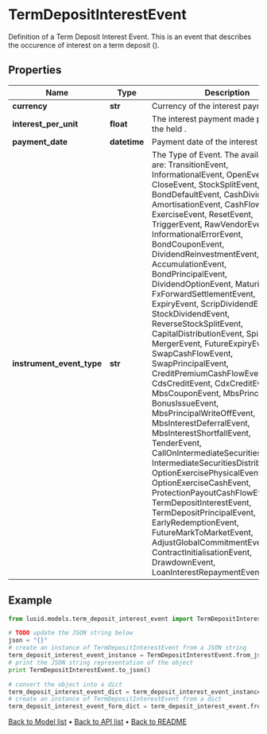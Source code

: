 # TermDepositInterestEvent

Definition of a Term Deposit Interest Event.  This is an event that describes the occurence of interest on a term deposit ().

## Properties
Name | Type | Description | Notes
------------ | ------------- | ------------- | -------------
**currency** | **str** | Currency of the interest payment. | 
**interest_per_unit** | **float** | The interest payment made per unit of the held . | [optional] 
**payment_date** | **datetime** | Payment date of the interest payment. | 
**instrument_event_type** | **str** | The Type of Event. The available values are: TransitionEvent, InformationalEvent, OpenEvent, CloseEvent, StockSplitEvent, BondDefaultEvent, CashDividendEvent, AmortisationEvent, CashFlowEvent, ExerciseEvent, ResetEvent, TriggerEvent, RawVendorEvent, InformationalErrorEvent, BondCouponEvent, DividendReinvestmentEvent, AccumulationEvent, BondPrincipalEvent, DividendOptionEvent, MaturityEvent, FxForwardSettlementEvent, ExpiryEvent, ScripDividendEvent, StockDividendEvent, ReverseStockSplitEvent, CapitalDistributionEvent, SpinOffEvent, MergerEvent, FutureExpiryEvent, SwapCashFlowEvent, SwapPrincipalEvent, CreditPremiumCashFlowEvent, CdsCreditEvent, CdxCreditEvent, MbsCouponEvent, MbsPrincipalEvent, BonusIssueEvent, MbsPrincipalWriteOffEvent, MbsInterestDeferralEvent, MbsInterestShortfallEvent, TenderEvent, CallOnIntermediateSecuritiesEvent, IntermediateSecuritiesDistributionEvent, OptionExercisePhysicalEvent, OptionExerciseCashEvent, ProtectionPayoutCashFlowEvent, TermDepositInterestEvent, TermDepositPrincipalEvent, EarlyRedemptionEvent, FutureMarkToMarketEvent, AdjustGlobalCommitmentEvent, ContractInitialisationEvent, DrawdownEvent, LoanInterestRepaymentEvent | 

## Example

```python
from lusid.models.term_deposit_interest_event import TermDepositInterestEvent

# TODO update the JSON string below
json = "{}"
# create an instance of TermDepositInterestEvent from a JSON string
term_deposit_interest_event_instance = TermDepositInterestEvent.from_json(json)
# print the JSON string representation of the object
print TermDepositInterestEvent.to_json()

# convert the object into a dict
term_deposit_interest_event_dict = term_deposit_interest_event_instance.to_dict()
# create an instance of TermDepositInterestEvent from a dict
term_deposit_interest_event_form_dict = term_deposit_interest_event.from_dict(term_deposit_interest_event_dict)
```
[Back to Model list](../README.md#documentation-for-models) &#8226; [Back to API list](../README.md#documentation-for-api-endpoints) &#8226; [Back to README](../README.md)


